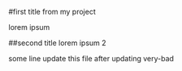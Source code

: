 #first title from my project 

lorem ipsum

##second title
lorem ipsum 2


some line update this file after updating very-bad 


